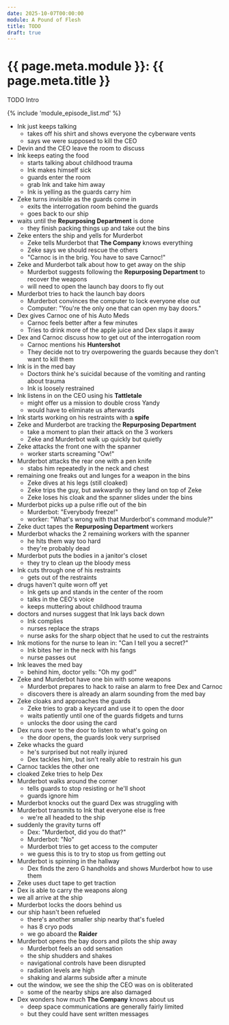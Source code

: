 ```yaml
---
date: 2025-10-07T00:00:00
module: A Pound of Flesh
title: TODO
draft: true
---
```

# {{ page.meta.module }}: {{ page.meta.title }}

TODO Intro

<!-- more -->

{% include 'module_episode_list.md' %}

- Ink just keeps talking
    - takes off his shirt and shows everyone the cyberware vents
    - says we were supposed to kill the CEO
- Devin and the CEO leave the room to discuss
- Ink keeps eating the food
    - starts talking about childhood trauma
    - Ink makes himself sick
    - guards enter the room
    - grab Ink and take him away
    - Ink is yelling as the guards carry him
- Zeke turns invisible as the guards come in
    - exits the interrogation room behind the guards
    - goes back to our ship
- waits until the **Repurposing Department** is done
    - they finish packing things up and take out the bins
- Zeke enters the ship and yells for Murderbot
    - Zeke tells Murderbot that **The Company** knows everything
    - Zeke says we should rescue the others
    - "Carnoc is in the brig. You have to save Carnoc!"
- Zeke and Murderbot talk about how to get away on the ship
    - Murderbot suggests following the **Repurposing Department** to recover the weapons
    - will need to open the launch bay doors to fly out
- Murderbot tries to hack the launch bay doors
    - Murderbot convinces the computer to lock everyone else out
    - Computer: "You're the only one that can open my bay doors."
- Dex gives Carnoc one of his Auto Meds
    - Carnoc feels better after a few minutes
    - Tries to drink more of the apple juice and Dex slaps it away
- Dex and Carnoc discuss how to get out of the interrogation room
    - Carnoc mentions his **Huntershot**
    - They decide not to try overpowering the guards because they don't want to kill them
- Ink is in the med bay
    - Doctors think he's suicidal because of the vomiting and ranting about trauma
    - Ink is loosely restrained
- Ink listens in on the CEO using his **Tattletale**
    - might offer us a mission to double cross Yandy
    - would have to eliminate us afterwards
- Ink starts working on his restraints with a **spife**
- Zeke and Murderbot are tracking the **Repurposing Department**
    - take a moment to plan their attack on the 3 workers
    - Zeke and Murderbot walk up quickly but quietly
- Zeke attacks the front one with the spanner
    - worker starts screaming "Ow!"
- Murderbot attacks the rear one with a pen knife
    - stabs him repeatedly in the neck and chest
- remaining one freaks out and lunges for a weapon in the bins
    - Zeke dives at his legs (still cloaked)
    - Zeke trips the guy, but awkwardly so they land on top of Zeke
    - Zeke loses his cloak and the spanner slides under the bins
- Murderbot picks up a pulse rifle out of the bin
    - Murderbot: "Everybody freeze!"
    - worker: "What's wrong with that Murderbot's command module?"
- Zeke duct tapes the **Repurposing Department** workers
- Murderbot whacks the 2 remaining workers with the spanner
    - he hits them way too hard
    - they're probably dead
- Murderbot puts the bodies in a janitor's closet
    - they try to clean up the bloody mess
- Ink cuts through one of his restraints
    - gets out of the restraints
- drugs haven't quite worn off yet
    - Ink gets up and stands in the center of the room
    - talks in the CEO's voice
    - keeps muttering about childhood trauma
- doctors and nurses suggest that Ink lays back down
    - Ink complies
    - nurses replace the straps
    - nurse asks for the sharp object that he used to cut the restraints
- Ink motions for the nurse to lean in: "Can I tell you a secret?"
    - Ink bites her in the neck with his fangs
    - nurse passes out
- Ink leaves the med bay
    - behind him, doctor yells: "Oh my god!"
- Zeke and Murderbot have one bin with some weapons
    - Murderbot prepares to hack to raise an alarm to free Dex and Carnoc
    - discovers there is already an alarm sounding from the med bay
- Zeke cloaks and approaches the guards
    - Zeke tries to grab a keycard and use it to open the door
    - waits patiently until one of the guards fidgets and turns
    - unlocks the door using the card
- Dex runs over to the door to listen to what's going on
    - the door opens, the guards look very surprised
- Zeke whacks the guard
    - he's surprised but not really injured
    - Dex tackles him, but isn't really able to restrain his gun
- Carnoc tackles the other one
- cloaked Zeke tries to help Dex
- Murderbot walks around the corner
    - tells guards to stop resisting or he'll shoot
    - guards ignore him
- Murderbot knocks out the guard Dex was struggling with
- Murderbot transmits to Ink that everyone else is free
    - we're all headed to the ship
- suddenly the gravity turns off
    - Dex: "Murderbot, did you do that?"
    - Murderbot: "No"
    - Murderbot tries to get access to the computer
    - we guess this is to try to stop us from getting out
- Murderbot is spinning in the hallway
    - Dex finds the zero G handholds and shows Murderbot how to use them
- Zeke uses duct tape to get traction
- Dex is able to carry the weapons along
- we all arrive at the ship
- Murderbot locks the doors behind us
- our ship hasn't been refueled
    - there's another smaller ship nearby that's fueled
    - has 8 cryo pods
    - we go aboard the **Raider**
- Murderbot opens the bay doors and pilots the ship away
    - Murderbot feels an odd sensation
    - the ship shudders and shakes
    - navigational controls have been disrupted
    - radiation levels are high
    - shaking and alarms subside after a minute
- out the window, we see the ship the CEO was on is obliterated
    - some of the nearby ships are also damaged
- Dex wonders how much **The Company** knows about us
    - deep space communications are generally fairly limited
    - but they could have sent written messages
